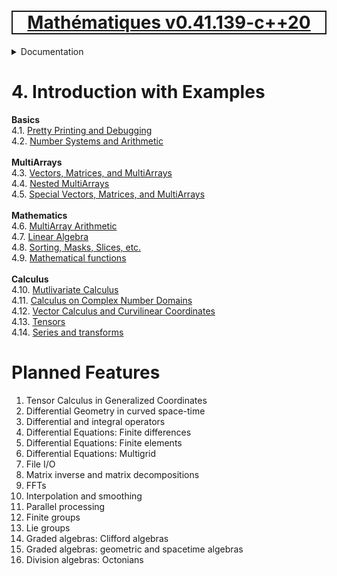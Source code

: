 [<h1 style='border: 2px solid; text-align: center'>Mathématiques v0.41.139-c++20</h1>](../../README.md)

<details>

<summary>Documentation</summary>

# [Chapter  Documentation](../README.md)<br>
Chapter 1. [License](../license/README.md)<br>
Chapter 2. [About](../about/README.md)<br>
Chapter 3. [Status, Planned Work & Release Notes](../status-release/README.md)<br>
Chapter 4. _Introduction with Examples_ <br>
Chapter 5. [Installation](../installation/README.md)<br>
Chapter 6. [Your First Mathématiques Project](../first-project/README.md)<br>
Chapter 7. [Usage Guide: Syntax, Data Types, Functions, etc](../user-guide/README.md)<br>
Chapter 8. [Benchmarks](../benchmarks/README.md)<br>
Chapter 9. [Tests](../test/README.md)<br>
Chapter 10. [Developer Guide: Modifying and Extending Mathématiques](../developer-guide/README.md)<br>


</details>



# 4. Introduction with Examples

**Basics**<br>
4.1. [Pretty Printing and Debugging](print-debug/README.md)<br>
4.2. [Number Systems and Arithmetic](numbers/README.md)<br>
<br>**MultiArrays**<br>
4.3. [Vectors, Matrices, and MultiArrays](multiarrays/README.md)<br>
4.4. [Nested MultiArrays](nested-multiarrays/README.md)<br>
4.5. [Special Vectors, Matrices, and MultiArrays](special-multiarrays/README.md)<br>
<br>**Mathematics**<br>
4.6. [MultiArray Arithmetic](multiarray-arithmetic/README.md)<br>
4.7. [Linear Algebra](linear-algebra/README.md)<br>
4.8. [Sorting, Masks, Slices, etc.](sort-mask-slice/README.md)<br>
4.9. [Mathematical functions](math-functions/README.md)<br>
<br>**Calculus**<br>
4.10. [Mutlivariate Calculus](multi-var-calculus/README.md)<br>
4.11. [Calculus on Complex Number Domains](complex-calculus/README.md)<br>
4.12. [Vector Calculus and Curvilinear Coordinates](vector-calculus/README.md)<br>
4.13. [Tensors](tensors/README.md)<br>
4.14. [Series and transforms](series-transforms/README.md)<br>


# Planned Features

1. Tensor Calculus in Generalized Coordinates 
1. Differential Geometry in curved space-time
1. Differential and integral operators
1. Differential Equations: Finite differences
1. Differential Equations: Finite elements
1. Differential Equations: Multigrid
1. File I/O
1. Matrix inverse and matrix decompositions
1. FFTs
1. Interpolation and smoothing
1. Parallel processing
1. Finite groups
1. Lie groups
1. Graded algebras: Clifford algebras
1. Graded algebras: geometric and spacetime algebras
1. Division algebras: Octonians